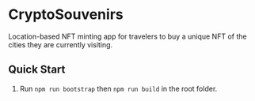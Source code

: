 # CryptoSouvenirs

Location-based NFT minting app for travelers to buy a unique NFT of the cities they are currently visiting.

## Quick Start

1. Run `npm run bootstrap` then `npm run build` in the root folder.
